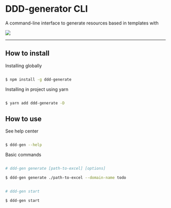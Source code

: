 # DDD-generator CLI

A command-line interface to generate resources based in templates with

![](docs/print.png)

---

## How to install

Installing globally

```sh

$ npm install -g ddd-generate

```

Installing in project using yarn

```sh

$ yarn add ddd-generate -D

```

## How to use

See help center

```sh

$ ddd-gen --help

```

Basic commands

```sh

# ddd-gen generate [path-to-excel] [options]

$ ddd-gen generate ./path-to-excel --domain-name todo

```

```sh

# ddd-gen start

$ ddd-gen start

```
